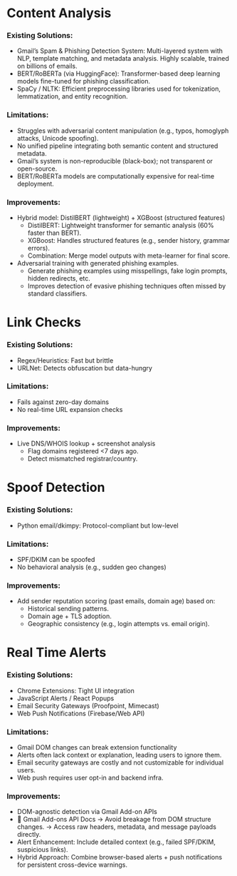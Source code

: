 # Content Analysis

### Existing Solutions:
* Gmail’s Spam & Phishing Detection System: Multi-layered system with NLP, template matching, and metadata analysis. Highly scalable, trained on billions of emails.
* BERT/RoBERTa (via HuggingFace): Transformer-based deep learning models fine-tuned for phishing classification.
* SpaCy / NLTK: Efficient preprocessing libraries used for tokenization, lemmatization, and entity recognition.
### Limitations:
* Struggles with adversarial content manipulation (e.g., typos, homoglyph attacks, Unicode spoofing).
* No unified pipeline integrating both semantic content and structured metadata.
* Gmail’s system is non-reproducible (black-box); not transparent or open-source.
* BERT/RoBERTa models are computationally expensive for real-time deployment.
### Improvements:
* Hybrid model: DistilBERT (lightweight) + XGBoost (structured features)
  * DistilBERT: Lightweight transformer for semantic analysis (60% faster than BERT).
  * XGBoost: Handles structured features (e.g., sender history, grammar errors).
  * Combination: Merge model outputs with meta-learner for final score.
* Adversarial training with generated phishing examples.
  * Generate phishing examples using misspellings, fake login prompts, hidden redirects, etc.
  * Improves detection of evasive phishing techniques often missed by standard classifiers.

# Link Checks

### Existing Solutions:
* Regex/Heuristics: Fast but brittle
* URLNet: Detects obfuscation but data-hungry
### Limitations:
* Fails against zero-day domains
* No real-time URL expansion checks
### Improvements:
* Live DNS/WHOIS lookup + screenshot analysis
  * Flag domains registered <7 days ago.
  * Detect mismatched registrar/country.

# Spoof Detection

### Existing Solutions:
* Python email/dkimpy: Protocol-compliant but low-level
### Limitations:
* SPF/DKIM can be spoofed
* No behavioral analysis (e.g., sudden geo changes)
### Improvements:
* Add sender reputation scoring (past emails, domain age) based on:
  * Historical sending patterns.
  * Domain age + TLS adoption.
  * Geographic consistency (e.g., login attempts vs. email origin).

# Real Time Alerts

### Existing Solutions:
* Chrome Extensions: Tight UI integration
* JavaScript Alerts / React Popups
* Email Security Gateways (Proofpoint, Mimecast)
* Web Push Notifications (Firebase/Web API)

### Limitations:
* Gmail DOM changes can break extension functionality
* Alerts often lack context or explanation, leading users to ignore them.
* Email security gateways are costly and not customizable for individual users.
* Web push requires user opt-in and backend infra.

### Improvements:
* DOM-agnostic detection via Gmail Add-on APIs
* 🔗 Gmail Add-ons API Docs
   → Avoid breakage from DOM structure changes.
   → Access raw headers, metadata, and message payloads directly.
* Alert Enhancement: Include detailed context (e.g., failed SPF/DKIM, suspicious links).
* Hybrid Approach: Combine browser-based alerts + push notifications for persistent cross-device warnings.

